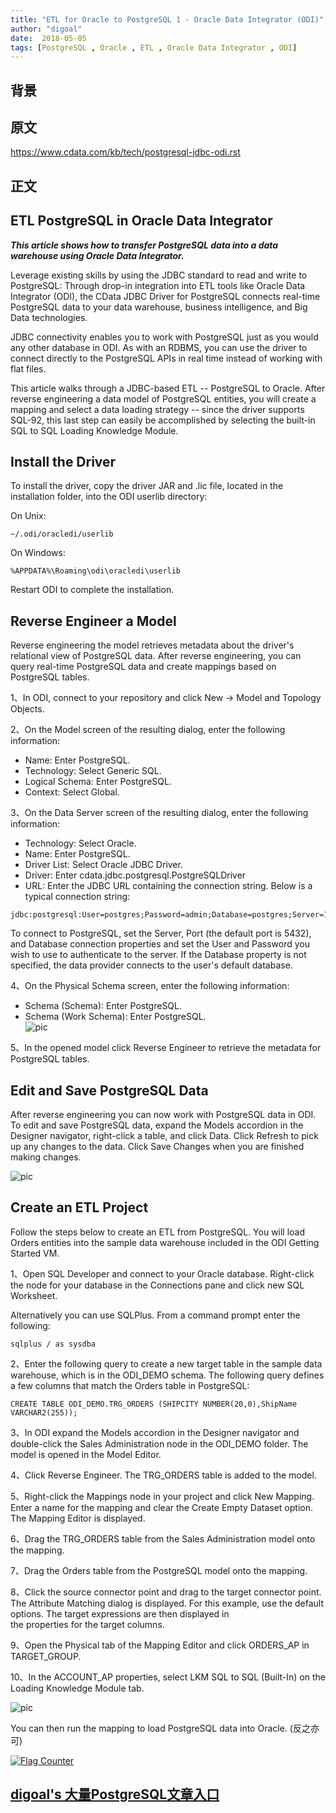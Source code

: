 ```yaml
---
title: "ETL for Oracle to PostgreSQL 1 - Oracle Data Integrator (ODI)"
author: "digoal"
date:  2018-05-05
tags: [PostgreSQL , Oracle , ETL , Oracle Data Integrator , ODI]
---
```

## 背景       
## 原文  
https://www.cdata.com/kb/tech/postgresql-jdbc-odi.rst  
  
## 正文  
  
## ETL PostgreSQL in Oracle Data Integrator  
***This article shows how to transfer PostgreSQL data into a data warehouse using Oracle Data Integrator.***  
  
Leverage existing skills by using the JDBC standard to read and write to PostgreSQL: Through drop-in integration into ETL tools like Oracle Data Integrator (ODI), the CData JDBC Driver for PostgreSQL connects real-time PostgreSQL data to your data warehouse, business intelligence, and Big Data technologies.  
  
JDBC connectivity enables you to work with PostgreSQL just as you would any other database in ODI. As with an RDBMS, you can use the driver to connect directly to the PostgreSQL APIs in real time instead of working with flat files.  
  
This article walks through a JDBC-based ETL -- PostgreSQL to Oracle. After reverse engineering a data model of PostgreSQL entities, you will create a mapping and select a data loading strategy -- since the driver supports SQL-92, this last step can easily be accomplished by selecting the built-in SQL to SQL Loading Knowledge Module.  
  
## Install the Driver  
To install the driver, copy the driver JAR and .lic file, located in the installation folder, into the ODI userlib directory:  
  
On Unix:  
  
```  
~/.odi/oracledi/userlib  
```  
  
On Windows:  
  
```  
%APPDATA%\Roaming\odi\oracledi\userlib  
```  
  
Restart ODI to complete the installation.  
  
## Reverse Engineer a Model  
Reverse engineering the model retrieves metadata about the driver's relational view of PostgreSQL data. After reverse engineering, you can query real-time PostgreSQL data and create mappings based on PostgreSQL tables.  
  
1、In ODI, connect to your repository and click New -> Model and Topology Objects.  
  
2、On the Model screen of the resulting dialog, enter the following information:  
  
* Name: Enter PostgreSQL.  
* Technology: Select Generic SQL.  
* Logical Schema: Enter PostgreSQL.  
* Context: Select Global.  
  
3、On the Data Server screen of the resulting dialog, enter the following information:  
  
* Technology: Select Oracle.  
* Name: Enter PostgreSQL.  
* Driver List: Select Oracle JDBC Driver.  
* Driver: Enter cdata.jdbc.postgresql.PostgreSQLDriver  
* URL: Enter the JDBC URL containing the connection string. Below is a typical connection string:  
```  
jdbc:postgresql:User=postgres;Password=admin;Database=postgres;Server=127.0.0.1;Port=5432  
```  
To connect to PostgreSQL, set the Server, Port (the default port is 5432), and Database connection properties and set the User and Password you wish to use to authenticate to the server. If the Database property is not specified, the data provider connects to the user's default database.  
  
4、On the Physical Schema screen, enter the following information:  
  
* Schema (Schema): Enter PostgreSQL.  
* Schema (Work Schema): Enter PostgreSQL.  
![pic](20180505_01_pic_001.png)  
  
5、In the opened model click Reverse Engineer to retrieve the metadata for PostgreSQL tables.  
  
## Edit and Save PostgreSQL Data  
After reverse engineering you can now work with PostgreSQL data in ODI. To edit and save PostgreSQL data, expand the Models accordion in the Designer navigator, right-click a table, and click Data. Click Refresh to pick up any changes to the data. Click Save Changes when you are finished making changes.  
  
![pic](20180505_01_pic_002.png)  
  
## Create an ETL Project  
Follow the steps below to create an ETL from PostgreSQL. You will load Orders entities into the sample data warehouse included in the ODI Getting Started VM.  
  
1、Open SQL Developer and connect to your Oracle database. Right-click the node for your database in the Connections pane and click new SQL Worksheet.  
  
Alternatively you can use SQLPlus. From a command prompt enter the following:  
  
```  
sqlplus / as sysdba  
```  
  
2、Enter the following query to create a new target table in the sample data warehouse, which is in the ODI_DEMO schema. The following query defines a few columns that match the Orders table in PostgreSQL:  
  
```  
CREATE TABLE ODI_DEMO.TRG_ORDERS (SHIPCITY NUMBER(20,0),ShipName VARCHAR2(255));  
```  
  
3、In ODI expand the Models accordion in the Designer navigator and double-click the Sales Administration node in the ODI_DEMO folder. The model is opened in the Model Editor.  
  
4、Click Reverse Engineer. The TRG_ORDERS table is added to the model.  
  
5、Right-click the Mappings node in your project and click New Mapping. Enter a name for the mapping and clear the Create Empty Dataset option. The Mapping Editor is displayed.  
  
6、Drag the TRG_ORDERS table from the Sales Administration model onto the mapping.  
  
7、Drag the Orders table from the PostgreSQL model onto the mapping.  
  
8、Click the source connector point and drag to the target connector point. The Attribute Matching dialog is displayed. For this example, use the default options. The target expressions are then displayed in   
the properties for the target columns.  
  
9、Open the Physical tab of the Mapping Editor and click ORDERS_AP in TARGET_GROUP.  
  
10、In the ACCOUNT_AP properties, select LKM SQL to SQL (Built-In) on the Loading Knowledge Module tab.  
  
![pic](20180505_01_pic_003.png)  
  
You can then run the mapping to load PostgreSQL data into Oracle. (反之亦可)  
  
<a rel="nofollow" href="http://info.flagcounter.com/h9V1"  ><img src="http://s03.flagcounter.com/count/h9V1/bg_FFFFFF/txt_000000/border_CCCCCC/columns_2/maxflags_12/viewers_0/labels_0/pageviews_0/flags_0/"  alt="Flag Counter"  border="0"  ></a>  
  
  
  
  
  
  
## [digoal's 大量PostgreSQL文章入口](https://github.com/digoal/blog/blob/master/README.md "22709685feb7cab07d30f30387f0a9ae")
  
